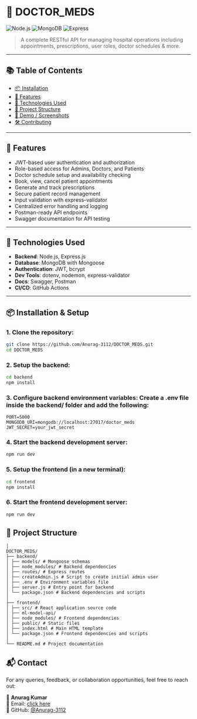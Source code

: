 <!-- <p align="center">
  <img src="assets/logo.png" alt="Doctor Meds Logo" style="width:80%; max-width:1000px; min-width:300px;" />
</p> -->

# 🏥 DOCTOR_MEDS

![Node.js](https://img.shields.io/badge/Node.js-18.x-green)
![MongoDB](https://img.shields.io/badge/MongoDB-6.0+-brightgreen)
![Express](https://img.shields.io/badge/Express-4.x-lightgrey)

> A complete RESTful API for managing hospital operations including appointments, prescriptions, user roles, doctor schedules & more.

---

## 📚 Table of Contents

- [📦 Installation](#-installation)
- [🚀 Features](#-features)
- [🔧 Technologies Used](#-technologies-used)
- [📂 Project Structure](#-project-structure)
- [📸 Demo / Screenshots](#-demo--screenshots)
- [🛠️ Contributing](#️-contributing)


---

## 🚀 Features

-  JWT-based user authentication and authorization
-  Role-based access for Admins, Doctors, and Patients
-  Doctor schedule setup and availability checking
-  Book, view, cancel patient appointments
-  Generate and track prescriptions
-  Secure patient record management
-  Input validation with express-validator
-  Centralized error handling and logging
-  Postman-ready API endpoints
-  Swagger documentation for API testing

---

## 🔧 Technologies Used

- **Backend**: Node.js, Express.js
- **Database**: MongoDB with Mongoose
- **Authentication**: JWT, bcrypt
- **Dev Tools**: dotenv, nodemon, express-validator
- **Docs**: Swagger, Postman
- **CI/CD**: GitHub Actions

---

## 📦 Installation & Setup

### 1. Clone the repository:

```bash
git clone https://github.com/Anurag-3112/DOCTOR_MEDS.git
cd DOCTOR_MEDS
```
### 2. Setup the backend:

```bash
cd backend
npm install
```
### 3. Configure backend environment variables: Create a .env file inside the backend/ folder and add the following:

```env
PORT=5000
MONGODB_URI=mongodb://localhost:27017/doctor_meds
JWT_SECRET=your_jwt_secret
```
### 4. Start the backend development server:

```bash
npm run dev
```
### 5. Setup the frontend (in a new terminal):

```bash
cd frontend
npm install
```
### 6. Start the frontend development server:

```bash
npm run dev
```

## 📂 Project Structure
```
│
DOCTOR_MEDS/
├── backend/
│ ├── models/ # Mongoose schemas
│ ├── node_modules/ # Backend dependencies
│ ├── routes/ # Express routes
│ ├── createAdmin.js # Script to create initial admin user
│ ├── .env # Environment variables file
│ ├── server.js # Entry point for backend
│ └── package.json # Backend dependencies and scripts
│
├── frontend/
│ ├── src/ # React application source code
│ ├── ml-model-api/
│ ├── node_modules/ # Frontend dependencies
│ ├── public/ # Static files
│ ├── index.html # Main HTML template
│ └── package.json # Frontend dependencies and scripts
│
└── README.md # Project documentation
```

## 📬 Contact

For any queries, feedback, or collaboration opportunities, feel free to reach out:

👤 **Anurag Kumar**  
📧 Email: [click here](mailto:ak7546824@gmail.com)  
🔗 GitHub: [@Anurag-3112](https://github.com/Anurag-3112)
